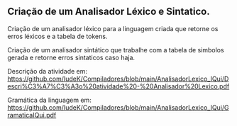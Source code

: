 <h2>Criação de um Analisador Léxico e Sintatico.</h2>

Criação de um analisador léxico para a linguagem criada que retorne os erros léxicos e a tabela de tokens.

Criação de um analisador sintático que trabalhe com a tabela de simbolos gerada e retorne erros sintaticos caso haja.


Descrição da atividade em: https://github.com/IudeK/Compiladores/blob/main/AnalisadorLexico_IQui/Descri%C3%A7%C3%A3o%20atividade%20-%20Analisador%20Lexico.pdf

Gramática da linguagem em: 
https://github.com/IudeK/Compiladores/blob/main/AnalisadorLexico_IQui/GramaticaIQui.pdf
